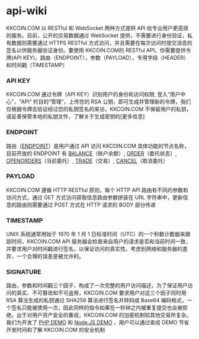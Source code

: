 # api-wiki
KKCOIN.COM 以 RESTful 和 WebSocket 两种方式提供 API 给专业用户更高效的服务。目前，公开的交易数据通过 WebSocket 提供，不需要进行身份验证，私有数据则需要通过 HTTPS RESTful 方式访问，并且需要在每次访问时提交消息的签名以供服务器验证身份。要使用 KKCOIN.COM的 RESTful API，你需要提供令牌(API KEY)，路由（ENDPOINT），参数（PAYLOAD），专用字段（HEADER）和时间戳（TIMESTAMP）

### API KEY
KKCOIN.COM 通过令牌（API KEY）识别用户的身份和访问权限, 登入“用户中心”，“API” 栏目的“管理”，上传您的 RSA 公钥，即可生成并管理新的令牌，我们仅根据令牌去验证经过您的私钥签名的来访，KKCOIN.COM 不保留用户的私钥，请妥善保管本地的私钥文件，了解关于生成密钥的[更多信息]

### ENDPOINT
路由（[ENDPOINT](endpoint.md)）是用户通过 API 访问 KKCOIN.COM 具体功能的节点名称，目前开放的 ENDPOINT 有 [BALANCE](balance.md)（账户余额）, [ORDER](order.md)（委托状态）, [OPENORDERS](openorder.md)（当前委托）, [TRADE](trade.md)（交易）, [CANCEL](cancel.md)（取消委托）

### PAYLOAD
KKCOIN.COM 遵循 HTTP RESTful 原则，每个 HTTP API 路由有不同的参数和访问方式，通过 GET 方式访问获取信息路由参数拼装在 URL 字符串中，更新信息的路由则需要通过 POST 方式在 HTTP 请求的 BODY 部分传递

### TIMESTAMP
UNIX 系统通常用始于 1970 年 1 月 1 日标准时间（UTC）的一个秒数计数器来跟踪时间，KKCOIN.COM API 服务器会检查来自用户的请求是否和当前时间一致，并要求用户对时间戳进行签名，以保证访问的真实性。考虑到网络和服务器的差异，一个合理的误差是被允许的。

### SIGNATURE
路由，参数和时间戳三个因子，构成了一次完整的用户访问描述，为了保证用户访问的真实、不可篡改和不可盗用，KKCOIN.COM 要求用户对这三个因子同时用 RSA 算法生成的私钥通过 SHA256 算法进行签名并转码成 Base64 编码格式，一个签名只能被使用一次，因此同样的指令如果在一秒钟之内被重复提交也会被拒绝。出于对用户资产安全的重视，KKCOIN.COM 的加密机制较其他交易所复杂。我们为开发了 [PHP DEMO](https://github.com/KKCoinEx/api-wiki/wiki/PHP-DEMO) 和 [Node.JS DEMO](nodejs_demo.md) ，用户可以通过查阅 DEMO 节省开发时间和了解 KKCOIN.COM 的安全机制
